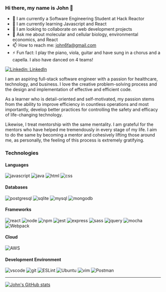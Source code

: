 ### Hi there, my name is John 👋

- 🔭  I am currently a Software Engineering Student at Hack Reactor
- 🌱  I am currently learning Javascript and React
- 👯  I am looking to collaborate on web development projects
- 💬  Ask me about molecular and cellular biology, environmental economics, and React
- 📫  How to reach me: john6fa@gmail.com
-  ⚡  Fun fact: I play the piano, viola, guitar and have sung in a chorus and a capella. I also have danced on 4 teams!

[![Linkedin: LinkedIn](https://img.shields.io/badge/-LinkedIn-blue?style=flat-square&logo=Linkedin&logoColor=white&link=https://www.linkedin.com/in/johnfa/)](https://www.linkedin.com/in/johnfa/)

I am an aspiring full-stack software engineer with a passion for healthcare, technology, and business. I love the creative problem-solving process and the design and implementation of effective and efficient code.

As a learner who is detail-oriented and self-motivated, my passion stems from the ability to improve efficiency in countless operations and most importantly, develop better practices for controlling the safety and efficacy of life-changing technology.

Likewise, I treat mentorship with the same mentality. I am grateful for the mentors who have helped me tremendously in every stage of my life. I aim to do the same by becoming a mentor and cohesively lifting those around me, as personally, the feeling of this process is extremely gratifying.


### Technologies

#### Languages
![javascript](https://img.shields.io/badge/JavaScript-323330?style=for-the-badge&logo=javascript&logoColor=F7DF1E)
![java](https://img.shields.io/badge/Java-ED8B00?style=for-the-badge&logo=java&logoColor=white)
![html](https://img.shields.io/badge/HTML5-E34F26?style=for-the-badge&logo=html5&logoColor=white)
![css](https://img.shields.io/badge/CSS3-1572B6?style=for-the-badge&logo=css3&logoColor=white)

#### Databases
![postgresql](https://img.shields.io/badge/PostgreSQL-316192?style=for-the-badge&logo=postgresql&logoColor=white)
![sqlite](https://img.shields.io/badge/sqlite-%2307405e.svg?style=for-the-badge&logo=sqlite&logoColor=white)
![mysql](https://img.shields.io/badge/MySQL-00000F?style=for-the-badge&logo=mysql&logoColor=white)
![mongodb](https://img.shields.io/badge/MongoDB-4EA94B?style=for-the-badge&logo=mongodb&logoColor=white)

#### Frameworks
![react](https://img.shields.io/badge/React-20232A?style=for-the-badge&logo=react&logoColor=61DAFB)
![node](https://img.shields.io/badge/Node.js-339933?style=for-the-badge&logo=nodedotjs&logoColor=white)
![npm](https://img.shields.io/badge/npm-CB3837?style=for-the-badge&logo=npm&logoColor=white)
![jest](https://img.shields.io/badge/Jest-C21325?style=for-the-badge&logo=jest&logoColor=white)
![express](https://img.shields.io/badge/Express.js-000000?style=for-the-badge&logo=express&logoColor=white)
![sass](https://img.shields.io/badge/Sass-CC6699?style=for-the-badge&logo=sass&logoColor=white)
![jquery](https://img.shields.io/badge/jQuery-0769AD?style=for-the-badge&logo=jquery&logoColor=white)
![mocha](https://img.shields.io/badge/Mocha-8D6748?style=for-the-badge&logo=Mocha&logoColor=white)
![Webpack](https://img.shields.io/badge/webpack-%238DD6F9.svg?style=for-the-badge&logo=webpack&logoColor=black)

#### Cloud
![AWS](https://img.shields.io/badge/Amazon_AWS-232F3E?style=for-the-badge&logo=amazon-aws&logoColor=white)

#### Development Environment
![vscode](https://img.shields.io/badge/Visual_Studio_Code-0078D4?style=for-the-badge&logo=visual%20studio%20code&logoColor=white)
![git](https://img.shields.io/badge/Git-F05032?style=for-the-badge&logo=git&logoColor=white)
![ESLint](https://img.shields.io/badge/ESLint-4B3263?style=for-the-badge&logo=eslint&logoColor=white)
![Ubuntu](https://img.shields.io/badge/Ubuntu-E95420?style=for-the-badge&logo=ubuntu&logoColor=white)
![vim](https://img.shields.io/badge/VIM-%2311AB00.svg?&style=for-the-badge&logo=vim&logoColor=white)
![Postman](https://img.shields.io/badge/Postman-FF6C37?style=for-the-badge&logo=postman&logoColor=white)

---
[![John's GitHub stats](https://github-readme-stats.vercel.app/api?username=john6fa&show_icons=true&count_private=true&theme=light)](https://github.com/anuraghazra/github-readme-stats)

<!--
**john6fa/john6fa** is a ✨ _special_ ✨ repository because its `README.md` (this file) appears on your GitHub profile.

Here are some ideas to get you started:
-->

